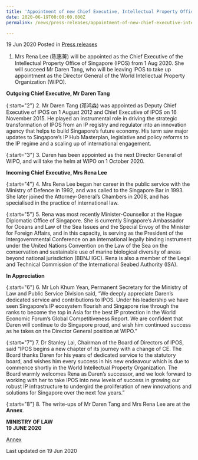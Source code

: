 ```yaml
---
title: 'Appointment of new Chief Executive, Intellectual Property Office of Singapore'
date: 2020-06-19T00:00:00.000Z
permalink: /news/press-releases/appointment-of-new-chief-executive-intellectual-property-office-of-singapore-2020/

---
```



19 Jun 2020 Posted in [Press releases](/news/press-releases)

1.	Mrs Rena Lee (陈惠菁) will be appointed as the Chief Executive of the Intellectual Property Office of Singapore (IPOS) from 1 Aug 2020. She will succeed Mr Daren Tang, who will be leaving IPOS to take up appointment as the Director General of the World Intellectual Property Organization (WIPO).   

**Outgoing Chief Executive, Mr Daren Tang**

{:start="2"}
2.	Mr Daren Tang (邓鸿森) was appointed as Deputy Chief Executive of IPOS on 1 August 2012 and Chief Executive of IPOS on 16 November 2015. He played an instrumental role in driving the strategic transformation of IPOS from an IP registry and regulator into an innovation agency that helps to build Singapore’s future economy. His term saw major updates to Singapore’s IP Hub Masterplan, legislative and policy reforms to the IP regime and a scaling up of international engagement.

{:start="3"}
3.	Daren has been appointed as the next Director General of WIPO, and will take the helm at WIPO on 1 October 2020. 

**Incoming Chief Executive, Mrs Rena Lee**

{:start="4"}
4.	Mrs Rena Lee began her career in the public service with the Ministry of Defence in 1992, and was called to the Singapore Bar in 1993. She later joined the Attorney-General’s Chambers in 2008, and has specialised in the practice of international law.

{:start="5"}
5.	Rena was most recently Minister-Counsellor at the Hague Diplomatic Office of Singapore. She is currently Singapore’s Ambassador for Oceans and Law of the Sea Issues and the Special Envoy of the Minister for Foreign Affairs, and in this capacity, is serving as the President of the Intergovernmental Conference on an international legally binding instrument under the United Nations Convention on the Law of the Sea on the conservation and sustainable use of marine biological diversity of areas beyond national jurisdiction (BBNJ IGC). Rena is also a member of the Legal and Technical Commission of the International Seabed Authority (ISA).

**In Appreciation**

{:start="6"}
6.	Mr Loh Khum Yean, Permanent Secretary for the Ministry of Law and Public Service Division said, “We deeply appreciate Daren’s dedicated service and contributions to IPOS. Under his leadership we have seen Singapore’s IP ecosystem flourish and Singapore rise through the ranks to become the top in Asia for the best IP protection in the World Economic Forum’s Global Competitiveness Report. We are confident that Daren will continue to do Singapore proud, and wish him continued success as he takes on the Director General position at WIPO.”

{:start="7"}
7.	Dr Stanley Lai, Chairman of the Board of Directors of IPOS, said “IPOS begins a new chapter of its journey with a change of CE. The Board thanks Daren for his years of dedicated service to the statutory board, and wishes him every success in his new endeavour which is due to commence shortly in the World Intellectual Property Organization. The Board warmly welcomes Rena as Daren’s successor, and we look forward to working with her to take IPOS into new levels of success in growing our robust IP infrastructure to undergird the proliferation of new innovations and solutions for Singapore over the next few years.”       

{:start="8"}
8.	The write-ups of Mr Daren Tang and Mrs Rena Lee are at the **Annex**.


**MINISTRY OF LAW**
<br>**19 JUNE 2020**

[Annex](/files/news/press-releases/2020/6/ANNEX.pdf)

<p class="right-side-updated">Last updated on 19 Jun 2020</p>
